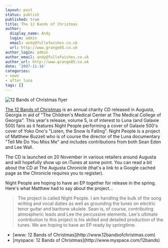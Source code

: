 ```yaml
---
layout: post
status: publish
published: true
title: The 12 Bands of Christmas
author:
  display_name: Andy
  login: admin
  email: andy@fullofwishes.co.uk
  url: http://www.grange85.co.uk
author_login: admin
author_email: andy@fullofwishes.co.uk
author_url: http://www.grange85.co.uk
date: '2007-11-16'
categories:
- news
- after luna
tags: []
---
```

<div class="imagebox-a"><img src="https://media.fullofwishes.co.uk/ahfow/uploads/2007/11/12bands07_cd_release_flyer.thumbnail.gif" alt='12 Bands of Christmas flyer' /></div>

[The 12 Bands of Christmas](http://www.12bandsofchristmas.com/) is an annual charity CD released in Augusta, Georgia in aid of "The Children's Medical Center at The Medical College of Georgia". This year's release, volume 5, is of interest to Luna (and Galaxie 500) fans as it features Night People performing a cover of Galaxie 500's cover of Yoko Ono's "Listen, the Snow Is Falling". Night People is a project of Matthew Buzzell who is of course the director of the Luna documentary "Tell Me Do You Miss Me" and includes contributions from both Sean Eden and Lee Wall.

The CD is launched on 20 November in various retailers around Augusta and will hopefully show up on iTunes at some point. You can read a bit about the CD at The Augusta Chronicle (that's a link to a Google cached page as the Chronicle requires you to register).

Night People are hoping to have an EP together for release in the spring. Here's what Matthew had to say about the project...


> The project is called Night People.  I am handling the bulk of the song writing and vocal duties as well as grounding the tunes on electric tenor guitar and baritone ukulele.  Sean is, of course, contributing atmospheric leads and Lee the percussive elements.  Lee's ultimate contribution to this project is his skilled and detailed production of the tunes.  We are hoping to have an EP ready by springtime.
<ul>
<li>[www: 12 Bands of Christmas](http://www.12bandsofchristmas.com)</li>
<li>[myspace: 12 Bands of Christmas](http://www.myspace.com/12bands)</li>
</ul>
